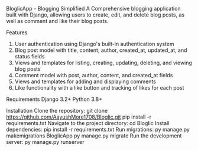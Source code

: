 BloglicApp - Blogging Simplified
A Comprehensive blogging application built with Django, allowing users to create, edit, and delete blog posts, as well as comment and like their blog posts.

Features
1. User authentication using Django's built-in authentication system
2. Blog post model with title, content, author, created_at, updated_at, and status fields
3. Views and templates for listing, creating, updating, deleting, and viewing blog posts
4. Comment model with post, author, content, and created_at fields
5. Views and templates for adding and displaying comments
6. Like functionality with a like button and tracking of likes for each post


Requirements
Django 3.2+
Python 3.8+

Installation
Clone the repository: git clone https://github.com/AayushMore1708/Bloglic.git
pip install -r requirements.txt
Navigate to the project directory: cd Bloglic
Install dependencies: pip install -r requirements.txt
Run migrations: py manage.py makemigrations BloglicApp
                py manage.py migrate
Run the development server: py manage.py runserver

